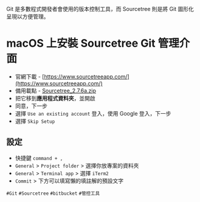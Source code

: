 Git 是多數程式開發者會使用的版本控制工具，而 Sourcetree 則是將 Git 圖形化呈現以方便管理。

# macOS 上安裝 Sourcetree Git 管理介面
* 官網下載 - [https://www.sourcetreeapp.com/](https://www.sourcetreeapp.com/)
* 備用載點 - [Sourcetree_2.7.6a.zip](https://cdn.ioa.tw/MacEnvInit/Sourcetree_2.7.6a.zip)
* 把它移到**應用程式資料夾**，並開啟
* 同意，下一步
* 選擇 `Use an existing account` 登入，使用 Google 登入，下一步
* 選擇 `Skip Setup`

## 設定
* 快捷鍵 `command + ,`
* `General` > `Project folder` > 選擇你放專案的資料夾
* `General` > `Terminal app` > 選擇 `iTerm2`
* `Commit` > 下方可以填寫懶的填註解的預設文字


`#Git` `#Sourcetree` `#bitbucket` `#管控工具`